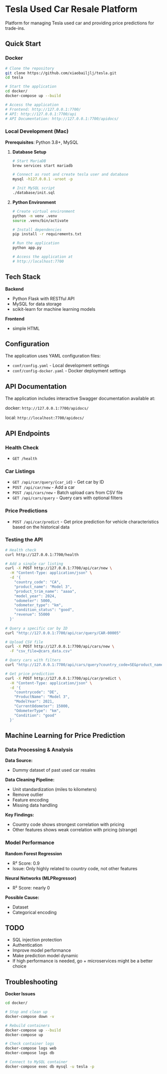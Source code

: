 # Tesla Used Car Resale Platform

Platform for managing Tesla used car and providing price predictions for trade-ins.

## Quick Start

### Docker

```bash
# Clone the repository
git clone https://github.com/xiaobailjlj/tesla.git
cd tesla

# Start the application
cd docker/
docker-compose up --build

# Access the application
# Frontend: http://127.0.0.1:7700/
# API: http://127.0.0.1:7700/api
# API Documentation: http://127.0.0.1:7700/apidocs/
```

### Local Development (Mac)

**Prerequisites**: Python 3.8+, MySQL

1. **Database Setup**
   ```bash
   # Start MariaDB
   brew services start mariadb
   
   # Connect as root and create tesla user and database
   mysql -h127.0.0.1 -uroot -p
   
   # Init MySQL script
   ./database/init.sql
   ```

2. **Python Environment**
   ```bash
   # Create virtual environment
   python -m venv .venv
   source .venv/bin/activate
   
   # Install dependencies
   pip install -r requirements.txt
   
   # Run the application
   python app.py
   
   # Access the application at 
   # http://localhost:7700
   ```

## Tech Stack

**Backend**
- Python Flask with RESTful API
- MySQL for data storage
- scikit-learn for machine learning models

**Frontend**
- simple HTML


## Configuration

The application uses YAML configuration files:

- `conf/config.yaml` - Local development settings
- `conf/config-docker.yaml` - Docker deployment settings


## API Documentation

The application includes interactive Swagger documentation available at:

docker: `http://127.0.0.1:7700/apidocs/`

local: `http://localhost:7700/apidocs/`

## API Endpoints

### Health Check
- `GET /health`

### Car Listings
- `GET /api/car/query/{car_id}` - Get car by ID
- `POST /api/car/new` - Add a car
- `POST /api/cars/new` - Batch upload cars from CSV file
- `GET /api/cars/query` - Query cars with optional filters

### Price Predictions
- `POST /api/car/predict` - Get price prediction for vehicle characteristics based on the historical data

### Testing the API

```bash
# Health check
curl http://127.0.0.1:7700/health

# Add a single car listing
curl -X POST http://127.0.0.1:7700/api/car/new \
  -H "Content-Type: application/json" \
  -d '{
    "country_code": "CA",
    "product_name": "Model 3",
    "product_trim_name": "aaaa",
    "model_year": 2024,
    "odometer": 5000,
    "odometer_type": "km",
    "condition_status": "good",
    "revenue": 55000
  }'
  
# Query a specific car by ID
curl "http://127.0.0.1:7700/api/car/query/CAR-00005"

# Upload CSV file
curl -X POST http://127.0.0.1:7700/api/cars/new \
  -F "csv_file=@cars_data.csv"

# Query cars with filters
curl "http://127.0.0.1:7700/api/cars/query?country_code=SE&product_name=Model Y&model_year=2023&condition_status=FAIR"

# Get price prediction
curl -X POST http://127.0.0.1:7700/api/car/predict \
  -H "Content-Type: application/json" \
  -d '{
    "countrycode": "DE",
    "ProductName": "Model 3",
    "ModelYear": 2021,
    "CurrentOdometer": 15000,
    "OdometerType": "km",
    "Condition": "good"
  }'
```

## Machine Learning for Price Prediction

### Data Processing & Analysis
**Data Source:**
- Dummy dataset of past used car resales

**Data Cleaning Pipeline:**
- Unit standardization (miles to kilometers)
- Remove outlier
- Feature encoding
- Missing data handling

**Key Findings:**
- Country code shows strongest correlation with pricing
- Other features shows weak correlation with pricing (strange)

### Model Performance

**Random Forest Regression**
- R² Score: 0.9
- Issue: Only highly related to country code, not other features

**Neural Networks (MLPRegressor)**
- R² Score: nearly 0

**Possible Cause:**
- Dataset
- Categorical encoding

## TODO

- SQL injection protection
- Authentication
- Improve model performance
- Make prediction model dynamic
- If high performance is needed, go + microservices might be a better choice

## Troubleshooting
**Docker Issues**
```bash
cd docker/

# Stop and clean up
docker-compose down -v

# Rebuild containers
docker-compose up --build
docker-compose up

# Check container logs
docker-compose logs web
docker-compose logs db

# Connect to MySQL container
docker-compose exec db mysql -u tesla -p
```
